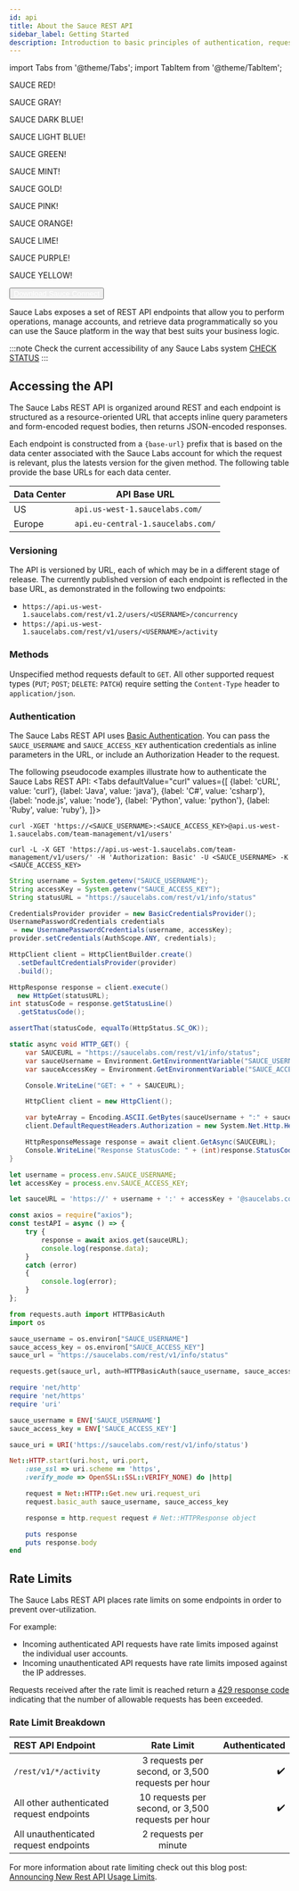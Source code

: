 ```yaml
---
id: api
title: About the Sauce REST API
sidebar_label: Getting Started
description: Introduction to basic principles of authentication, request/response structure, response codes and errors.
---
```


import Tabs from '@theme/Tabs';
import TabItem from '@theme/TabItem';

<p> <span class="sauceRed">SAUCE RED!</span> </p>
<p> <span class="sauceGray">SAUCE GRAY!</span> </p>
<p> <span class="sauceDBlue">SAUCE DARK BLUE!</span> </p>
<p> <span class="sauceLBlue">SAUCE LIGHT BLUE!</span> </p>
<p> <span class="sauceGreen">SAUCE GREEN!</span> </p>
<p> <span class="sauceMint">SAUCE MINT!</span> </p>
<p> <span class="sauceGold">SAUCE GOLD!</span> </p>
<p> <span class="saucePink">SAUCE PINK!</span> </p>
<p> <span class="sauceOrange">SAUCE ORANGE!</span> </p>
<p> <span class="sauceLime">SAUCE LIME!</span> </p>
<p> <span class="saucePurple">SAUCE PURPLE!</span> </p>
<p> <span class="sauceYellow">SAUCE YELLOW!</span> </p>
<p> <button class="badge-download"><a href="http://saucelabs.com" style="color: white">Download Sauce Connect</a></button> </p>

Sauce Labs exposes a set of REST API endpoints that allow you to perform operations, manage accounts, and retrieve data programmatically so you can use the Sauce platform in the way that best suits your business logic.

:::note Check the current accessibility of any Sauce Labs system
[CHECK STATUS](https://status.saucelabs.com/)
:::

## Accessing the API

The Sauce Labs REST API is organized around REST and each endpoint is structured as a resource-oriented URL that accepts inline query parameters and form-encoded request bodies, then returns JSON-encoded responses.

Each endpoint is constructed from a `{base-url}` prefix that is based on the data center associated with the Sauce Labs account for which the request is relevant, plus the latests version for the given method. The following table provide the base URLs for each data center.

|Data Center|API Base URL|
|---|-------|
|US|`api.us-west-1.saucelabs.com/`|
|Europe|`api.eu-central-1.saucelabs.com/`|

### Versioning

The API is versioned by URL, each of which may be in a different stage of release. The currently published version of each endpoint is reflected in the base URL, as demonstrated in the following two endpoints:

* `https://api.us-west-1.saucelabs.com/rest/v1.2/users/<USERNAME>/concurrency`
* `https://api.us-west-1.saucelabs.com/rest/v1/users/<USERNAME>/activity`

### Methods

Unspecified method requests default to `GET`. All other supported request types (`PUT`; `POST`; `DELETE`: `PATCH`) require setting the `Content-Type` header to `application/json`.

### Authentication

The Sauce Labs REST API uses [Basic Authentication](https://en.wikipedia.org/wiki/Basic_access_authentication). You can pass the `SAUCE_USERNAME` and `SAUCE_ACCESS_KEY` authentication credentials as inline parameters in the URL, or include an Authorization Header to the request.

The following pseudocode examples illustrate how to authenticate the Sauce Labs REST API:
<Tabs
  defaultValue="curl"
  values={[
    {label: 'cURL', value: 'curl'},
    {label: 'Java', value: 'java'},
    {label: 'C#', value: 'csharp'},
    {label: 'node.js', value: 'node'},
    {label: 'Python', value: 'python'},
    {label: 'Ruby', value: 'ruby'},
  ]}>

<TabItem value="curl">

```curl title="Inline Parameter Authentication"
curl -XGET 'https://<SAUCE_USERNAME>:<SAUCE_ACCESS_KEY>@api.us-west-1.saucelabs.com/team-management/v1/users'
```

```curl title="Auth Header Authentication"
curl -L -X GET 'https://api.us-west-1.saucelabs.com/team-management/v1/users/' -H 'Authorization: Basic' -U <SAUCE_USERNAME> -K <SAUCE_ACCESS_KEY>
```

</TabItem>
<TabItem value="java">

```java
String username = System.getenv("SAUCE_USERNAME");
String accessKey = System.getenv("SAUCE_ACCESS_KEY");
String statusURL = "https://saucelabs.com/rest/v1/info/status"

CredentialsProvider provider = new BasicCredentialsProvider();
UsernamePasswordCredentials credentials
 = new UsernamePasswordCredentials(username, accessKey);
provider.setCredentials(AuthScope.ANY, credentials);

HttpClient client = HttpClientBuilder.create()
  .setDefaultCredentialsProvider(provider)
  .build();

HttpResponse response = client.execute()
  new HttpGet(statusURL);
int statusCode = response.getStatusLine()
  .getStatusCode();

assertThat(statusCode, equalTo(HttpStatus.SC_OK));
```

</TabItem>
<TabItem value="csharp">

```csharp title=".NET 4.5 HTTPClient Example"
static async void HTTP_GET() {
    var SAUCEURL = "https://saucelabs.com/rest/v1/info/status";
    var sauceUsername = Environment.GetEnvironmentVariable("SAUCE_USERNAME");
    var sauceAccessKey = Environment.GetEnvironmentVariable("SAUCE_ACCESS_KEY");

    Console.WriteLine("GET: + " + SAUCEURL);

    HttpClient client = new HttpClient();

    var byteArray = Encoding.ASCII.GetBytes(sauceUsername + ":" + sauceAcccessKey);
    client.DefaultRequestHeaders.Authorization = new System.Net.Http.Headers.AuthenticationHeaderValue("Basic", Convert.ToBase64String(byteArray));

    HttpResponseMessage response = await client.GetAsync(SAUCEURL);
    Console.WriteLine("Response StatusCode: " + (int)response.StatusCode);
}
```

</TabItem>
<TabItem value="node">

```javascript
let username = process.env.SAUCE_USERNAME;
let accessKey = process.env.SAUCE_ACCESS_KEY;

let sauceURL = 'https://' + username + ':' + accessKey + '@saucelabs.com/rest/v1/info/status';

const axios = require("axios");
const testAPI = async () => {
    try {
        response = await axios.get(sauceURL);
        console.log(response.data);
    }
    catch (error)
    {
        console.log(error);
    }
};
```

</TabItem>
<TabItem value="python">

```python
from requests.auth import HTTPBasicAuth
import os

sauce_username = os.environ["SAUCE_USERNAME"]
sauce_access_key = os.environ["SAUCE_ACCESS_KEY"]
sauce_url = "https://saucelabs.com/rest/v1/info/status"

requests.get(sauce_url, auth=HTTPBasicAuth(sauce_username, sauce_access_key))
```

</TabItem>
<TabItem value="ruby">

```ruby
require 'net/http'
require 'net/https'
require 'uri'

sauce_username = ENV['SAUCE_USERNAME']
sauce_access_key = ENV['SAUCE_ACCESS_KEY']

sauce_uri = URI('https://saucelabs.com/rest/v1/info/status')

Net::HTTP.start(uri.host, uri.port,
    :use_ssl => uri.scheme == 'https',
    :verify_mode => OpenSSL::SSL::VERIFY_NONE) do |http|

    request = Net::HTTP::Get.new uri.request_uri
    request.basic_auth sauce_username, sauce_access_key

    response = http.request request # Net::HTTPResponse object

    puts response
    puts response.body
end
```

</TabItem>
</Tabs>

## Rate Limits

The Sauce Labs REST API places rate limits on some endpoints in order to prevent over-utilization.

For example:

* Incoming authenticated API requests have rate limits imposed against the individual user accounts.
* Incoming unauthenticated API requests have rate limits imposed against the IP addresses.

Requests received after the rate limit is reached return a [429 response code](https://developer.mozilla.org/en-US/docs/Web/HTTP/Status/429#:~:text=The%20HTTP%20429%20Too%20Many,before%20making%20a%20new%20request) indicating that the number of allowable requests has been exceeded.

### Rate Limit Breakdown

| REST API Endpoint | Rate Limit | Authenticated |
| :-------------------------- | :---:| ---:|
| `/rest/v1/*/activity` | 3 requests per second, or 3,500 requests per hour | :heavy_check_mark: |
| All other authenticated request endpoints | 10 requests per second, or 3,500 requests per hour | :heavy_check_mark: |
| All unauthenticated request endpoints | 2 requests per minute ||

For more information about rate limiting check out this blog post: [Announcing New Rest API Usage Limits](https://saucelabs.com/blog/announcing-new-rest-api-rate-limits).
